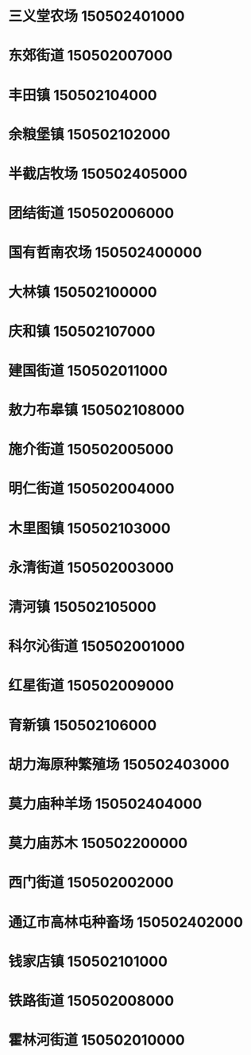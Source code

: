 # 三义堂农场 150502401000
# 东郊街道 150502007000
# 丰田镇 150502104000
# 余粮堡镇 150502102000
# 半截店牧场 150502405000
# 团结街道 150502006000
# 国有哲南农场 150502400000
# 大林镇 150502100000
# 庆和镇 150502107000
# 建国街道 150502011000
# 敖力布皋镇 150502108000
# 施介街道 150502005000
# 明仁街道 150502004000
# 木里图镇 150502103000
# 永清街道 150502003000
# 清河镇 150502105000
# 科尔沁街道 150502001000
# 红星街道 150502009000
# 育新镇 150502106000
# 胡力海原种繁殖场 150502403000
# 莫力庙种羊场 150502404000
# 莫力庙苏木 150502200000
# 西门街道 150502002000
# 通辽市高林屯种畜场 150502402000
# 钱家店镇 150502101000
# 铁路街道 150502008000
# 霍林河街道 150502010000
